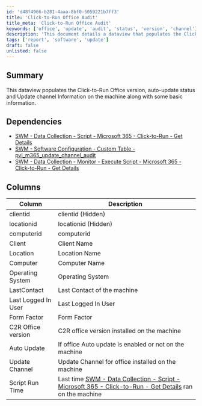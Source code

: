 ```yaml
---
id: 'd48f4966-b281-4aaa-8bf0-5059221b7ff3'
title: 'Click-to-Run Office Audit'
title_meta: 'Click-to-Run Office Audit'
keywords: ['office', 'update', 'audit', 'status', 'version', 'channel']
description: 'This document details a dataview that populates the Click-to-Run Office version, auto-update status, and update channel information on a machine, along with basic system information. It includes dependencies for data collection and monitoring scripts.'
tags: ['report', 'software', 'update']
draft: false
unlisted: false
---
```

## Summary

This dataview populates the Click-to-Run Office version, auto-update status and Update channel Information on the machine along with some basic information.

## Dependencies

- [SWM - Data Collection - Script - Microsoft 365 - Click-to-Run - Get Details](https://proval.itglue.com/DOC-5078775-13932545)
- [SWM - Software Configuration - Custom Table - pvl_m365_update_channel_audit](https://proval.itglue.com/DOC-5078775-17164846)
- [SWM - Data Collection - Monitor - Execute Script - Microsoft 365 - Click-to-Run - Get Details](https://proval.itglue.com/DOC-5078775-14568059)

## Columns

| Column                     | Description                                                         |
|---------------------------|---------------------------------------------------------------------|
| clientid                  | clientid (Hidden)                                                  |
| locationid                | locationid (Hidden)                                                |
| computerid                | computerid                                                        |
| Client                    | Client Name                                                       |
| Location                  | Location Name                                                     |
| Computer                  | Computer Name                                                     |
| Operating System          | Operating System                                                  |
| LastContact               | Last Contact of the machine                                       |
| Last Logged In User       | Last Logged In User                                              |
| Form Factor               | Form Factor                                                      |
| C2R Office version        | C2R office version installed on the machine                       |
| Auto Update               | If office Auto update is enabled or not on the machine           |
| Update Channel            | Update Channel for office installed on the machine                |
| Script Run Time           | Last time [SWM - Data Collection - Script - Microsoft 365 - Click-to-Run - Get Details](https://proval.itglue.com/DOC-5078775-13932545) ran on the machine |













